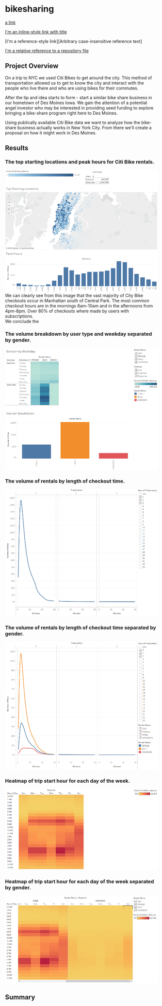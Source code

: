 # bikesharing

[a link](https://public.tableau.com/profile/josh.pearson8858#!/vizhome/CitibikeChallenge_16161587957450/Story1?publish=yes)

[I'm an inline-style link with title](https://www.google.com "Google's Homepage")

[I'm a reference-style link][Arbitrary case-insensitive reference text]

[I'm a relative reference to a repository file](../blob/master/LICENSE)

## Project Overview

On a trip to NYC we used Citi Bikes to get around the city. This method of transportation allowed us to get to know the city and interact with the people who live there and who are using bikes for their commutes. <br>

After the tip and idea starts to form - start a similar bike share business in our hometown of Des Moines Iowa. We gain the attention of a potential angel investor who may be interested in providing seed funding to explore bringing a bike-share program right here to Des Moines.

Using publically available Citi Bike data we want to analyze how the bike-share business actually works in New York City. From there we'll create a proposal on how it might work in Des Moines. 

## Results 

### The top starting locations and peak hours for Citi Bike rentals. 
![](Images/starting_locations_peak_hours.PNG)
<br>
We can clearly see from this image that the vast majority of City Bike checkouts occur in Manhattan south of Central Park. The most common checkout hours are in the mornings 8am-10am and in the afternoons from 4pm-8pm. Over 80% of checkouts where made by users with subscriptions. 
<br>
We conclude the 

### The volume breakdown by user type and weekday separated by gender. 
![](Images/usertype_weekday_gender.PNG)
<br>

### The volume of rentals by length of checkout time.
![](Images/rentals_checkout_length.PNG)
<br>

### The volume of rentals by length of checkout time separated by gender.
![](Images/rentals_checkout_length_gender.PNG)
<br>

### Heatmap of trip start hour for each day of the week. 
![](Images/start_hour_heatmap.PNG)
<br>

### Heatmap of trip start hour for each day of the week separated by gender.
![](Images/start_hour_heatmap_gender.PNG)
<br>


## Summary



